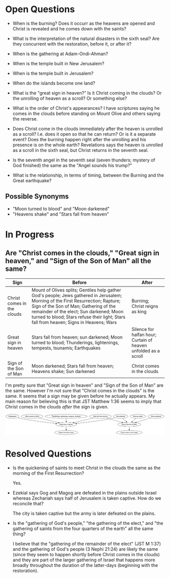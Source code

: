 # Open Questions

* When is the burning? Does it occurr as the heavens are opened and Christ is revealed 
and he comes down with the saints?

* What is the interpretation of the natural disasters in the sixth seal? Are they 
concurrent with the restoration, before it, or after it?
 
* When is the gathering at Adam-Ondi-Ahman? 
 
* When is the temple built in New Jerusalem?

* When is the temple built in Jerusalem?
 
* When do the islands become one land?

* What is the "great sign in heaven?" Is it Christ coming in the clouds? Or the unrolling
 of heaven as a scroll? Or something else?

* What is the order of Christ's appearances? I have scriptures saying he comes in the clouds
 before standing on Mount Olive and others saying the reverse.

* Does Christ come in the clouds immediately after the heaven is unrolled as a scroll?
I.e. does it open so that he can return? Or is it a separate event?
Does the burning happen right after the unrolling and his presence is on the whole earth?
Revelations says the heaven is unrolled as a scroll in the sixth seal, but Christ
returns in the seventh seal.

* Is the seventh angel in the seventh seal (seven thunders; mystery of God finished) the same
as the "Angel sounds his trump?"

* What is the relationship, in terms of timing, between the Burning and the Great earthquake?

## Possible Synonyms

* "Moon turned to blood" and "Moon darkened"
* "Heavens shake" and "Stars fall from heaven"

# In Progress

## Are "Christ comes in the clouds," "Great sign in heaven," and "Sign of the Son of Man" all the same?

| Sign | Before | After |
----- | ---- | ----
| Christ comes in the clouds | Mount of Olives splits; Gentiles help gather God's people; Jews gathered in Jerusalem; Morning of the First Resurrection; Rapture; Sign of the Son of Man; Gathering of the remainder of the elect; Sun darkened; Moon turned to blood; Stars refuse their light; Stars fall from heaven; Signs in Heavens; Wars | Burning; Christ reigns as king |
| Great sign in heaven | Stars fall from heaven; sun darkened; Moon turned to blood; Thunderings, lightenings, tempests, tsunamis; Earthquakes | Silence for halfan hour; Curtain of heaven unfolded as a scroll |
| Sign of the Son of Man | Moon darkened; Stars fall from heaven; Heavens shake; Sun darkened | Christ comes in the clouds |

I'm pretty sure that "Great sign in heaven" and "Sign of the Son of Man" are the same. However I'm not sure that "Christ comes in the clouds" is the same. It seems that a sign may be given before he actually appears. My main reason for believing this is that JST Matthew 1:36 seems to imply that Christ comes in the clouds _after_ the sign is given.

![Relationship between "Christ comes in the clouds", "Great sign in heaven", and "Sign of the Son of Man"](img/christ-in-the-clouds.png)

# Resolved Questions

* Is the quickening of saints to meet Christ in the clouds the same as the morning of
the First Resurrection? 
     
    Yes.

* Ezekial says Gog and Magog are defeated in the plains outside Israel whereas
Zechariah says half of Jerusalem is taken captive. How do we reconcile that?
     
    The city is taken captive but the army is later defeated on the plains.

* Is the "gathering of God's people," "the gathering of the elect," and "the gathering of saints
from the four quarters of the earth" all the same thing?
     
    I believe that the "gathering of the remainder of the elect" (JST M 1:37) and the gathering of God's people (3 Nephi 21:24)
    are likely the same (since they seem to happen shortly before Christ comes in the clouds) and they are part of the larger
    gathering of Israel that happens more broadly throughout the duration of the latter-days (beginning with the restoration).